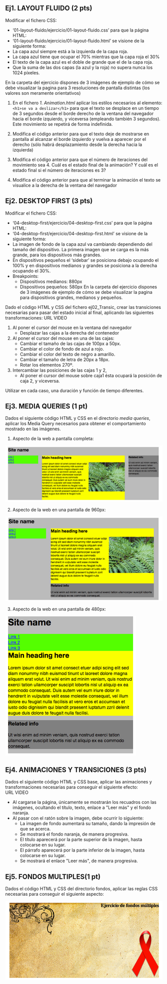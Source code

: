 ﻿
## Ej1. LAYOUT FLUIDO (**2 pts**)

Modificar el fichero CSS:
   - ‘01-layout-fluido/ejercicio/01-layout-fluido.css’
para que la página HTML:
   - ‘01-layout-fluido/ejercicio/01-layout-fluido.html’
se visione de la siguiente forma:
   - La capa azul siempre está a la izquierda de la capa roja.
   - La capa azul tiene que ocupar el 70% mientras que la capa roja el 30%
   - El texto de la capa azul es el doble de grande que el de la capa roja.
   - Que la suma de las dos capas (la azul y la roja) no supera nunca los 1024 píxeles.
	
En la carpeta del ejercicio dispones de 3 imágenes de ejemplo de cómo se debe visualizar la pagina para 3 resoluciones de pantalla distintas (los valores son meramente orientativos)

1. En el fichero *1. Animation.html* aplicar los estilos necesarios al elemento:
`<h1>se va a deslizar</h1>`
para que el texto se desplace en un tiempo de 3 segundos desde el borde derecho de 	la ventana del navegador hacia el borde izquierdo, y viceversa (empleando también 3 	segundos).  Este movimiento se repetirá de forma indefinida.

2. Modifica el código anterior para que el texto deje de mostrarse en pantalla al alcanzar el borde izquierdo y vuelva a aparecer por el derecho (sólo habrá desplazamiento desde la derecha hacia la izquierda)

3. Modifica el código anterior para que el número de iteraciones del movimiento sea 4. Cuál es el estado final de la animación? Y cuál es el estado final si el número de iteraciones es 3?

4. Modifica el código anterior para que al terminar la animación el texto se visualice a la derecha de la ventana del navegador


## Ej2. DESKTOP FIRST (**3 pts**)

Modificar el fichero CSS:
   - ‘04-desktop-first/ejercicio/04-desktop-first.css’
para que la página HTML:
   - ‘04-desktop-first/ejercicio/04-desktop-first.html’
se visione de la siguiente forma:
   - La imagen de fondo de la capa azul va cambiando dependiendo del tamaño del dispositivo. La primera imagen que se carga es la más grande, para los dispositivos más grandes.
   - En dispositivos pequeños el ‘sidebar’ se posiciona debajo ocupando el 100% y en dispositivos medianos y grandes se posiciona a la derecha ocupando el 30%.
   - Breakpoints:
		- Dispositivos medianos: 880px
		- Dispositivos pequeños: 580px
En la carpeta del ejercicio dispones de 3 imágenes de ejemplo de cómo se debe visualizar la pagina para dispositivos grandes, medianos y pequeños.


Dado el  código HTML y CSS del fichero ej02_Transic, crear las transiciones necesarias para pasar del estado inicial al final, aplicando las siguientes transformaciones:
URL VIDEO
1. Al poner el cursor del mouse en la ventana del navegador
   - Desplazar las cajas a la derecha del contenedor
2. Al poner el cursor del mouse en una de las cajas:
   - Cambiar el tamaño de las cajas de 100px a 50px. 
   - Cambiar el color de fondo de azul a rojo. 
   - Cambiar el color del texto de negro a amarillo. 
   - Cambiar el tamaño de letra de 20px a 18px. 
   - Rotar los elementos 270º. 
3. Intercambiar las posiciones de las cajas 1 y 2,
   - Al poner el cursor del mouse sobre caja1 ésta ocupará la posición de caja 2, y viceversa.

Utilizar en cada caso, una duración y función de tiempo diferentes.



## Ej3. MEDIA QUERIES (**1 pt**)

Dados el siguiente código HTML y CSS en el directorio *media queries*, aplicar los Media Query necesarios para obtener el comportamiento mostrado en las imágenes. 

1) Aspecto de la web a pantalla completa:

![img_pantalla_completa](../imgs/completa.png)

2) Aspecto de la web en una pantalla de 960px:

![img_960](../imgs/960.png)

3) Aspecto de la web en una pantalla de 480px:

![img_480](../imgs/480.png)



## Ej4. ANIMACIONES Y TRANSICIONES (**3 pts**)

Dados el siguiente código HTML y CSS base, aplicar las animaciones y transformaciones necesarias para conseguir el siguiente efecto:   
URL VIDEO
- Al cargarse la página, únicamente se mostrarán los recuadros con las imágenes, ocultando el título, texto, enlace a "Leer más" y el fondo naranja.
- Al pasar con el ratón sobre la imagen, debe ocurrir lo siguiente:
  - La imagen de fondo aumentará su tamaño, dando la impresión de que se acerca. 
  - Se mostrará el fondo naranja, de manera progresiva. 
  - El título aparecerá por la parte superior de la imagen, hasta colocarse en su lugar. 
  - El párrafo aparecerá por la parte inferior de la imagen, hasta colocarse en su lugar. 
  - Se mostrará el enlace "Leer más", de manera progresiva. 

## Ej5. FONDOS MULTIPLES(**1 pt**)

Dados el código HTML y CSS del directorio fondos, aplicar las reglas CSS necesarias para conseguir el siguiente aspecto:

![fondos](../imgs/fondos.png)